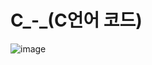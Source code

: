 # C_-_(C언어 코드)
![image](https://user-images.githubusercontent.com/103175928/175251115-67e7bd01-6a7b-4462-93f6-283da9ec07f0.png)

